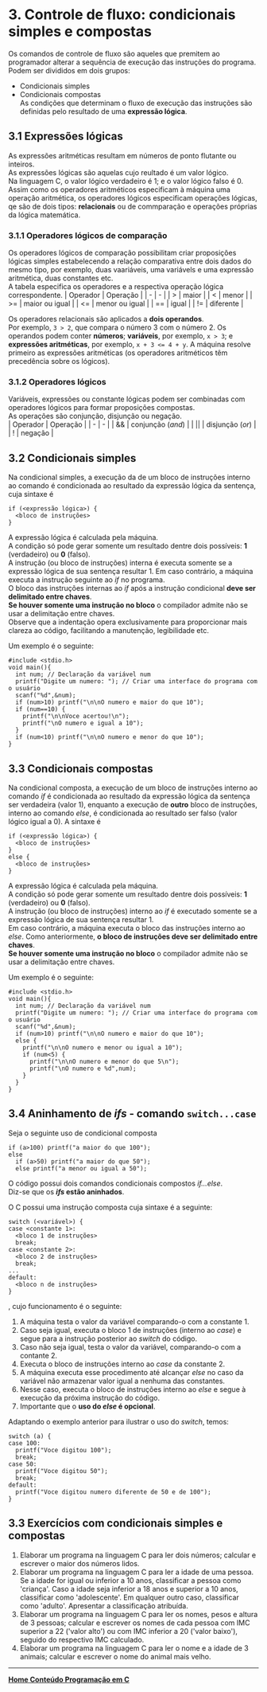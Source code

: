 # 3. Controle de fluxo: condicionais simples e compostas
Os comandos de controle de fluxo são aqueles que premitem ao programador alterar a sequência de execução das instruções do programa.  
Podem ser divididos em dois grupos:  
- Condicionais simples
- Condicionais compostas  
As condições que determinam o fluxo de execução das instruções são definidas pelo resultado de uma **expressão lógica**.  

## 3.1 Expressões lógicas
As expressões aritméticas resultam em números de ponto flutante ou inteiros.  
As expressões lógicas são aquelas cujo reultado é um valor lógico.  
Na linguagem C, o valor lógico verdadeiro é 1; e o valor lógico falso é 0.  
Assim como os operadores aritméticos especificam à máquina uma operação aritmética,
os operadores lógicos especificam operações lógicas, qe são de dois tipos: **relacionais** ou de commparação e operações próprias da lógica matemática.

### 3.1.1 Operadores lógicos de comparação
Os operadores lógicos de comparação possibilitam criar proposições lógicas simples estabelecendo a relação comparativa entre dois dados do mesmo tipo, 
por exemplo, duas vaariáveis, uma variávels e uma expressão aritmética, duas constantes etc.    
A tabela especifica os operadores e a respectiva operação lógica correspondente.
| Operador | Operação |
| - | - |
| > | maior |
| < | menor |
| >= | maior ou igual |
| <= | menor ou igual |
| == | igual |
| != | diferente |

Os operadores relacionais são aplicados a **dois operandos**.  
Por exemplo, `3 > 2`, que compara o número 3 com o número 2.
Os operandos podem conter **números**; **variáveis**, por exemplo, `x > 3`; e **expressões aritméticas**, por exemplo, `x + 3 <= 4 + y`. A máquina resolve primeiro as expressões aritméticas (os operadores aritméticos têm precedência sobre os lógicos).  

### 3.1.2 Operadores lógicos
Variáveis, expressões ou constante lógicas podem ser combinadas com operadores lógicos para formar proposições compostas.  
As operações são conjunção, disjunção ou negação.  
| Operador | Operação |
| - | - |
| && | conjunção (*and*) |
| \|\| | disjunção (*or*) |
| ! | negação |

## 3.2 Condicionais simples
Na condicional simples, a execução da de um bloco de instruções interno ao comando é condicionada ao resultado da expressão lógica da sentença, cuja sintaxe é
```
if (<expressão lógica>) {
  <bloco de instruções>
}
```
A expressão lógica é calculada pela máquina.  
A condição só pode gerar somente um resultado dentre dois possíveis: **1** (verdadeiro) ou **0** (falso).  
A instrução (ou bloco de instruções) interna é executa somente se a expressão lógica de sua sentença resultar 1. Em caso contrário, a máquina executa a instrução seguinte ao *if* no programa.  
O bloco das instruções internas ao *if* após a instrução condicional **deve ser delimitado entre chaves**.  
**Se houver somente uma instrução no bloco** o compilador admite não se usar a delimitação entre chaves.  
Observe que a indentação opera exclusivamente para proporcionar mais clareza ao código, facilitando a manutenção, legibilidade etc.  

Um exemplo é o seguinte:  
```
#include <stdio.h>
void main(){
  int num; // Declaração da variável num
  printf("Digite um numero: "); // Criar uma interface do programa com o usuário
  scanf("%d",&num);
  if (num>10) printf("\n\nO numero e maior do que 10");
  if (num==10) {
    printf("\n\nVoce acertou!\n");
    printf("\nO numero e igual a 10");
  }
  if (num<10) printf("\n\nO numero e menor do que 10");
}
```

## 3.3 Condicionais compostas
Na condicional composta, a execução de um bloco de instruções interno ao comando *if* é condicionada ao resultado da expressão lógica da sentença ser verdadeira (valor 1), enquanto a execução de **outro** bloco de instruções, interno ao comando *else*, é condicionada ao resultado ser falso (valor lógico igual a 0).
A sintaxe é
```
if (<expressão lógica>) {
  <bloco de instruções>
}
else {
  <bloco de instruções>
}
```
A expressão lógica é calculada pela máquina.  
A condição só pode gerar somente um resultado dentre dois possíveis: **1** (verdadeiro) ou **0** (falso).  
A instrução (ou bloco de instruções) interno ao *if* é executado somente se a expressão lógica de sua sentença resultar 1.   
Em caso contrário, a máquina executa o bloco das instruções interno ao *else*.
Como anteriormente, **o bloco de instruções deve ser delimitado entre chaves**.  
**Se houver somente uma instrução no bloco** o compilador admite não se usar a delimitação entre chaves.

Um exemplo é o seguinte:  
```
#include <stdio.h>
void main(){
  int num; // Declaração da variável num
  printf("Digite um numero: "); // Criar uma interface do programa com o usuário
  scanf("%d",&num);
  if (num>10) printf("\n\nO numero e maior do que 10");
  else {
    printf("\n\nO numero e menor ou igual a 10");
    if (num<5) {
      printf("\n\nO numero e menor do que 5\n");
      printf("\nO numero e %d",num);
    }
  }
}
```

## 3.4 Aninhamento de *ifs* - comando `switch...case`
Seja o seguinte uso de condicional composta  
```
if (a>100) printf("a maior do que 100");
else
  if (a>50) printf("a maior do que 50");
  else printf("a menor ou igual a 50");
```
O código possui dois comandos condicionais compostos *if...else*.  
Diz-se que os ***ifs* estão aninhados**.

O C possui uma instrução composta cuja sintaxe é a seguinte:  
```
switch (<variável>) {
case <constante 1>:
  <bloco 1 de instruções>
  break;
case <constante 2>:
  <bloco 2 de instruções>
  break;
...
default:
  <bloco n de instruções>
}
```  
, cujo funcionamento é o seguinte:
1. A máquina testa o valor da variável comparando-o com a constante 1. 
2. Caso seja igual, executa o bloco 1 de instruções (interno ao *case*) e segue para a instrução posterior ao *switch* do código.
3. Caso não seja igual, testa o valor da variável, comparando-o com a contante 2.
4. Executa o bloco de instruções interno ao *case* da constante 2.
5. A máquina executa esse procedimento até alcançar *else* no caso da variável não armazenar valor igual a nenhuma das constantes.
6. Nesse caso, executa o bloco de instruções interno ao *else* e segue à execução da próxima instrução do código.
7. Importante que o **uso do *else* é opcional**.

Adaptando o exemplo anterior para ilustrar o uso do *switch*, temos:  
```
switch (a) {
case 100:
  printf("Voce digitou 100");
  break;
case 50:
  printf("Voce digitou 50");
  break;
default:
  printf("Voce digitou numero diferente de 50 e de 100");
}
```
                  
## 3.3 Exercícios com condicionais simples e compostas  
1. Elaborar um programa na linguagem C para ler dois números; calcular e escrever o maior dos números lidos.
2. Elaborar um programa na linguagem C para ler a idade de uma pessoa. Se a idade for igual ou inferior a 10 anos, classificar a pessoa como 'criança'. Caso a idade seja inferior a 18 anos e superior a 10 anos, classificar como 'adolescente'. Em qualquer outro caso, classificar como 'adulto'. Apresentar a classificação atribuída.
3. Elaborar um programa na linguagem C para ler os nomes, pesos e altura de 3 pessoas; calcular e escrever os nomes de cada pessoa com IMC superior a 22 ('valor alto') ou com IMC inferior a 20 ('valor baixo'), seguido do respectivo IMC calculado.
4. Elaborar um programa na linguagem C para ler o nome e a idade de 3 animais; calcular e escrever o nome do animal mais velho. 


___
**[Home Conteúdo Programação em C](https://github.com/claytonjasilva/claytonjasilva.github.io/blob/main/progC_aulas.md)**   
